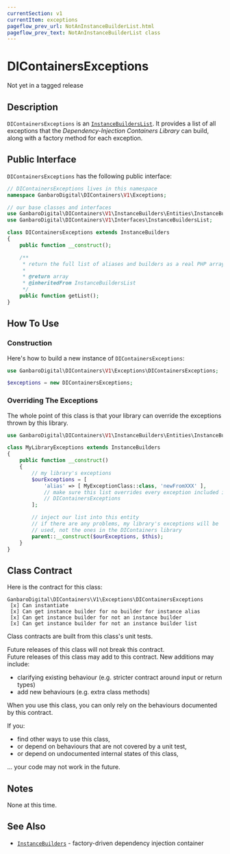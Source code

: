 ```yaml
---
currentSection: v1
currentItem: exceptions
pageflow_prev_url: NotAnInstanceBuilderList.html
pageflow_prev_text: NotAnInstanceBuilderList class
---
```


# DIContainersExceptions

<div class="callout warning">
Not yet in a tagged release
</div>

## Description

`DIContainersExceptions` is an [`InstanceBuildersList`](../Interfaces/InstanceBuildersList.html). It provides a list of all exceptions that the _Dependency-Injection Containers Library_ can build, along with a factory method for each exception.

## Public Interface

`DIContainersExceptions` has the following public interface:

```php
// DIContainersExceptions lives in this namespace
namespace GanbaroDigital\DIContainers\V1\Exceptions;

// our base classes and interfaces
use GanbaroDigital\DIContainers\V1\InstanceBuilders\Entities\InstanceBuilders;
use GanbaroDigital\DIContainers\V1\Interfaces\InstanceBuildersList;

class DIContainersExceptions extends InstanceBuilders
{
    public function __construct();

    /**
     * return the full list of aliases and builders as a real PHP array
     *
     * @return array
     * @inheritedFrom InstanceBuildersList
     */
    public function getList();
}
```

## How To Use

### Construction

Here's how to build a new instance of `DIContainersExceptions`:

```php
use GanbaroDigital\DIContainers\V1\Exceptions\DIContainersExceptions;

$exceptions = new DIContainersExceptions;
```

### Overriding The Exceptions

The whole point of this class is that your library can override the exceptions thrown by this library.

```php
use GanbaroDigital\DIContainers\V1\InstanceBuilders\Entities\InstanceBuilders;

class MyLibraryExceptions extends InstanceBuilders
{
    public function __construct()
    {
        // my library's exceptions
        $ourExceptions = [
            'alias' => [ MyExceptionClass::class, 'newFromXXX' ],
            // make sure this list overrides every exception included in
            // DIContainersExceptions
        ];

        // inject our list into this entity
        // if there are any problems, my library's exceptions will be
        // used, not the ones in the DIContainers library
        parent::__construct($ourExceptions, $this);
    }
}
```

## Class Contract

Here is the contract for this class:

    GanbaroDigital\DIContainers\V1\Exceptions\DIContainersExceptions
     [x] Can instantiate
     [x] Can get instance builder for no builder for instance alias
     [x] Can get instance builder for not an instance builder
     [x] Can get instance builder for not an instance builder list

Class contracts are built from this class's unit tests.

<div class="callout success">
Future releases of this class will not break this contract.
</div>

<div class="callout info" markdown="1">
Future releases of this class may add to this contract. New additions may include:

* clarifying existing behaviour (e.g. stricter contract around input or return types)
* add new behaviours (e.g. extra class methods)
</div>

<div class="callout warning" markdown="1">
When you use this class, you can only rely on the behaviours documented by this contract.

If you:

* find other ways to use this class,
* or depend on behaviours that are not covered by a unit test,
* or depend on undocumented internal states of this class,

... your code may not work in the future.
</div>

## Notes

None at this time.

## See Also

* [`InstanceBuilders`](../InstanceBuilders/InstanceBuilders.html) - factory-driven dependency injection container
